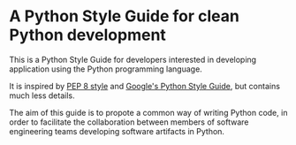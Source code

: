 # A Python Style Guide for clean Python development

This is a Python Style Guide for developers interested in developing application using the Python programming language.

It is inspired by [PEP 8 style](https://peps.python.org/pep-0008/) and [Google's Python Style Guide](https://google.github.io/styleguide/pyguide.html), but contains much less details.

The aim of this guide is to propote a common way of writing Python code, in order to facilitate the collaboration between members of software engineering teams developing software artifacts in Python.